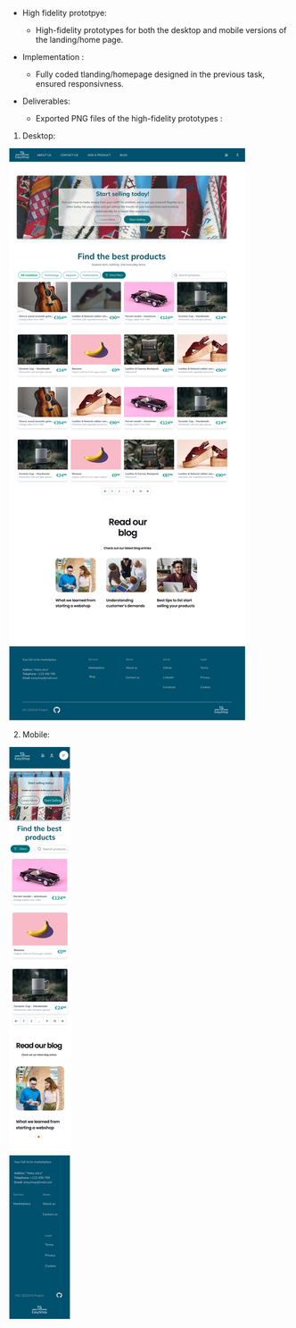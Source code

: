 - High fidelity prototpye: 
    - High-fidelity prototypes for both the desktop and mobile versions of the landing/home page.

- Implementation : 
    - Fully coded tlanding/homepage designed in the previous task, ensured responsivness.

- Deliverables: 
    - Exported PNG files of the high-fidelity prototypes :

 1) Desktop:

![High fidelity desktop](/misc/EasyShop_desktop.png)

 2) Mobile:      

 ![High fidelity mobile](/misc/EasyShop_mobile.png)